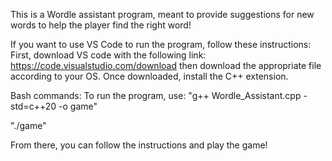 This is a Wordle assistant program, meant to provide suggestions for new words to help the player find the right word!



If you want to use VS Code to run the program, follow these instructions:
First, download VS code with the following link: https://code.visualstudio.com/download then download the appropriate file according to your OS.
Once downloaded, install the C++ extension.

Bash commands:
To run the program, use:
"g++ Wordle_Assistant.cpp -std=c++20 -o game"

"./game"

From there, you can follow the instructions and play the game!
